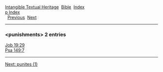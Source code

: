 [Intangible Textual Heritage](../../index)  [Bible](../index) 
[Index](index)   
[p Index](_p_)  
  [Previous](c08989)  [Next](c08991) 

------------------------------------------------------------------------

### &lt;punishments&gt; 2 entries

[Job 19:29](../kjv/job019.htm#029)  
[Psa 149:7](../kjv/psa149.htm#007)  

------------------------------------------------------------------------

[Next: punites (1)](c08991)
